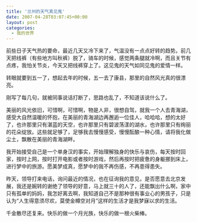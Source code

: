```yaml
---
title: '兰州的天气真见鬼'
date: 2007-04-28T03:07:45+00:00
layout: post
categories:
  - 我的世界
---
```

前些日子天气热的要命，最近几天又冷下来了，气温没有一点点好转的趋势。前几天把线裤（有些地方叫秋裤）脱了，骑车的时候，感觉两条腿就冷啊，而且关节有点疼，我怕关节炎，今天又把线裤穿上了。这见鬼的天气如同见鬼的爱情一样。

转眼就要到五一了，想起去年的时候，五一去了康县，那里的自然风光真的很漂亮。

刚写了每几句，就被同事说话打断了，思路也乱了，不知道该说什么了。

美丽的风光依旧，可惜啊，可惜啊，物是人非，很想自驾，就我一个人去青海湖，感受大自然温暖的怀抱，在美丽的青海湖边再邂逅一位佳人，哈哈哈，想的太好了，也许那里只有湛蓝的天空，也许那里只有碧波荡漾的湖水，也许那里只有绚丽的花朵绽放。这些就足够了，足够我去慢慢感受，慢慢酝酿一种心情，请将我化做尘土，飘散在美丽的青海湖畔。
<!--more-->
我开始接受自己是一个单身汉的事实，开始理解独身的快乐与哀伤，每天按时回家，按时上网，按时打开电影或者按时游戏，然后再按时把疲惫的身躯挪到床上，进行梦中的旅游。愿美梦成真，愿梦中的我不再伤感，不再患得患失。

昨天，领导打来电话，询问最近的情况，也在征询我的意见，是否愿意去北京发展，我还是婉转的谢绝了领导的好意，马上就三十的人了，还能飘出什么啊，家中只有孤单的妈妈，我怎好离去啊，我知道自己不是那种很有事业心的男孩子，只是认为“人生得意须尽欢，莫使金樽空对月”这样的生活才是我梦寐以求的生活。

千金散尽还复来。快乐的做一个月光族，快乐的做一根火柴棒。